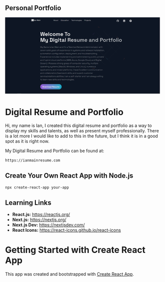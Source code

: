 ## Personal Portfolio

<img src=public/images/ResumePortfolio.PNG>

# Digital Resume and Portfolio
Hi, my name is Ian, I created this digital resume and portfolio as a way to display my skills
and talents, as well as present myself professionally. There is a lot more I would like to add 
to this in the future, but I think it is in a good spot as it is right now.

My Digital Resume and Portfolio can be found at:
```
https://ianmainresume.com
```

## Create Your Own React App with Node.js
```
npx create-react-app your-app
```

## Learning Links
- **React.js:** https://reactjs.org/
- **Next.js:** https://nextjs.org/
- **Next.js Dev:** https://nextjsdev.com/
- **React Icons:** https://react-icons.github.io/react-icons

# Getting Started with Create React App
This app was created and bootstrapped with [Create React App](https://github.com/facebook/create-react-app).
